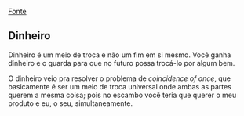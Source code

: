 [Fonte](https://www.youtube.com/watch?v=gp4U5aH_T6A&t=103s&ab_channel=LexFridman)

## Dinheiro
Dinheiro é um meio de troca e não um fim em si mesmo. Você ganha dinheiro e o guarda para que no futuro possa trocá-lo por algum bem. 

O dinheiro veio pra resolver o problema de *coincidence of once*, que basicamente é ser um meio de troca universal onde ambas as partes querem a mesma coisa; pois no escambo você teria que querer o meu produto e eu, o seu, simultaneamente. 



